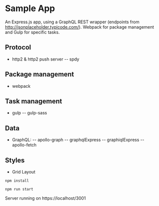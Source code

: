 # Sample App
An Express.js app, using a GraphQL REST wrapper (endpoints from http://jsonplaceholder.typicode.com/). Webpack for package management and Gulp for specific tasks.

## Protocol
- http2 & http2 push server
-- spdy
## Package management
- webpack
## Task management
- gulp 
-- gulp-sass
## Data
- GraphQL: 
-- apollo-graph
-- graphqlExpress
-- graphiqlExpress
-- apollo-fetch
## Styles
- Grid Layout

`npm install`

`npm run start`

Server running on https://localhost/3001
